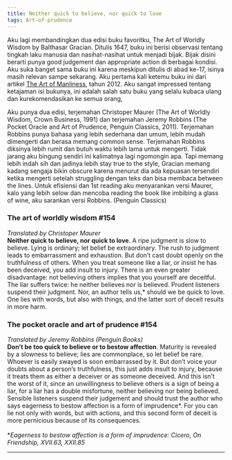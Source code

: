 ```yaml
---
title: Neither quick to believe, nor quick to love
tags: Art-of-prudence
---
```

Aku lagi membandingkan dua edisi buku favoritku, The Art of Worldly Wisdom by Balthasar Gracian. Ditulis 1647, buku ini berisi observasi tentang tingkah laku manusia dan nasihat-nasihat untuk menjadi bijak. Bijak disini berarti punya good judgement dan appropriate action di  berbagai kondisi. Aku suka banget sama buku ini karena meskipun ditulis di abad ke-17, isinya masih relevan sampe sekarang.  Aku pertama kali ketemu buku ini dari artikel [The Art of Manliness](https://www.artofmanliness.com/articles/the-art-of-worldly-wisdom/), tahun 2012. Aku sangat impressed tentang ketajaman isi bukunya, ini adalah salah satu buku yang selalu kubaca ulang dan kurekomendasikan ke semua orang,<br/>

Aku punya dua edisi, terjemahan Christoper Maurer (The Art of Worldly Wisdom, Crown Business, 1991) dan terjemahan Jeremy Robbins (The Pocket Oracle and Art of Prudence, Penguin Classics, 2011). Terjemahan Robbins punya bahasa yang lebih sederhana dan umum, lebih mudah dimengerti dan berasa memang common sense. Terjemahan Robbins diksinya lebih rumit dan butuh waktu lebih lama untuk mengerti. Tidak jarang aku bingung sendiri ini kalimatnya lagi ngomongin apa. Tapi memang lebih indah sih dan jadinya lebih stay true to the style, Gracian memang kadang sengaja bikin obscure karena menurut dia ada kepuasan tersendiri ketika mengerti setelah struggling dengan teks dan bisa membaca between the lines. Untuk efisiensi dan 1st reading aku menyarankan versi Maurer, kalo yang lebih selow dan mencoba reading the book like  imbibing a glass of wine, aku sarankan versi Robbins. (Penguin Classics)<br/>


### The art of worldly wisdom #154 ###

_Translated by Christoper Maurer_ <br/>
**Neither quick to believe, nor quick to love**. A ripe judgment is slow to believe. Lying is ordinary; let belief be extraordinary. The rush to judgment leads to embarrassment and exhaustion. But don’t cast doubt openly on the truthfulness of others. When you treat someone like a liar, or insist he has been deceived, you add insult to injury. There is an even greater disadvantage: not believing others implies that you yourself are deceitful. The liar suffers twice: he neither believes nor is believed. Prudent listeners suspend their judgment. Nor, an author tells us,* should we be quick to love. One lies with words, but also with things, and the latter sort of deceit results in more harm.<br/>

### The pocket oracle and art of prudence #154 ###

_Translated by Jeremy Robbins (Penguin Books)_ <br/>
**Don’t be too quick to believe or to bestow affection**. Maturity is revealed by a slowness to believe; lies are commonplace, so let belief be rare. Whoever is easily swayed is soon embarrassed by it. But don’t voice your doubts about a person’s truthfulness, this just adds insult to injury, because it treats them as either a deceiver or as someone deceived. And this isn’t the worst of it, since an unwillingness to believe others is a sign of being a liar, for a liar has a double misfortune, neither believing nor being believed. Sensible listeners suspend their judgement and should trust the author who says eagerness to bestow affection is a form of imprudence*. For you can lie not only with words, but with actions, and this second form of deceit is more pernicious because of its consequences.<br/>
<br/>
*_Eagerness to bestow affection is a form of imprudence: Cicero, On Friendship, XVII.63, XXII.85_

***

